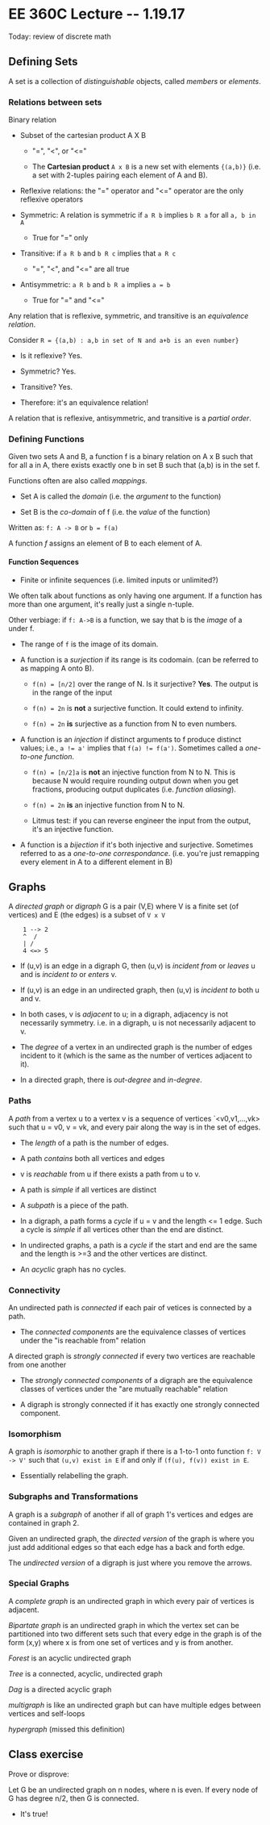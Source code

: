 # EE 360C Lecture -- 1.19.17

Today: review of discrete math

## Defining Sets

A set is a collection of *distinguishable* objects, called *members* or
*elements*.

### Relations between sets

Binary relation

- Subset of the cartesian product A X B

    - "=", "<", or "<="

    - The **Cartesian product** `A x B` is a new set with elements `{(a,b)}`
      (i.e. a set with 2-tuples pairing each element of A and B).

- Reflexive relations: the "=" operator and "<=" operator are the only
  reflexive operators

- Symmetric: A relation is symmetric if `a R b` implies `b R a` for all `a, b
  in A`

    - True for "=" only

- Transitive: if `a R b` and `b R c` implies that `a R c`

    - "=", "<", and "<=" are all true

- Antisymmetric: `a R b` and `b R a` implies `a = b`

    - True for "=" and "<="

Any relation that is reflexive, symmetric, and transitive is an *equivalence
relation*.

Consider `R = {(a,b) : a,b in set of N and a+b is an even number}`

- Is it reflexive? Yes.

- Symmetric? Yes.

- Transitive? Yes.

- Therefore: it's an equivalence relation!

A relation that is reflexive, antisymmetric, and transitive is a *partial
order*.

### Defining Functions

Given two sets A and B, a function f is a binary relation on A x B such that
for all a in A, there exists exactly one b in set B such that (a,b) is in the
set f.

Functions often are also called *mappings*.

- Set A is called the *domain* (i.e. the *argument* to the function)

- Set B is the *co-domain* of f (i.e. the *value* of the function)

Written as: `f: A -> B` or `b = f(a)`

A function *f* assigns an element of B to each element of A.

#### Function Sequences

- Finite or infinite sequences (i.e. limited inputs or unlimited?)

We often talk about functions as only having one argument. If a function has
more than one argument, it's really just a single n-tuple.

Other verbiage: if `f: A->B` is a function, we say that b is the *image* of a
under f.

- The range of `f` is the image of its domain.

- A function is a *surjection* if its range is its codomain. (can be referred
  to as mapping A onto B).

    - `f(n) = [n/2]` over the range of N. Is it surjective? **Yes**. The output
      is in the range of the input

    - `f(n) = 2n` is **not** a surjective function. It could extend to
      infinity.

    - `f(n) = 2n` **is** surjective as a function from N to even numbers.

- A function is an *injection* if distinct arguments to f produce distinct
  values; i.e., `a != a'` implies that `f(a) != f(a')`. Sometimes called a
  *one-to-one function*.

    - `f(n) = [n/2]a` is **not** an injective function from N to N. This is
      because N would require rounding output down when you get fractions,
      producing output duplicates (i.e. *function aliasing*).

    - `f(n) = 2n` **is** an injective function from N to N.

    - Litmus test: if you can reverse engineer the input from the output, it's
      an injective function.

- A function is a *bijection* if it's both injective and surjective. Sometimes
  referred to as a *one-to-one correspondance*. (i.e. you're just remapping
  every element in A to a different element in B)

## Graphs

A *directed graph* or *digraph* G is a pair (V,E) where V is a finite set (of
vertices) and E (the edges) is a subset of `V x V`

```
    1 --> 2
    ^  /
    | /
    4 <=> 5
```

- If (u,v) is an edge in a digraph G, then (u,v) is *incident from* or *leaves* u
  and is *incident to* or *enters* v.

- If (u,v) is an edge in an undirected graph, then (u,v) is *incident to* both u
  and v.

- In both cases, v is *adjacent* to u; in a digraph, adjacency is not necessarily
  symmetry. i.e. in a digraph, u is not necessarily adjacent to v.

- The *degree* of a vertex in an undirected graph is the number of edges
  incident to it (which is the same as the number of vertices adjacent to it).

- In a directed graph, there is *out-degree* and *in-degree*.

### Paths

A *path* from a vertex u to a vertex v is a sequence of vertices
`<v0,v1,...,vk> such that u = v0, v = vk, and every pair along the way is in
the set of edges.

- The *length* of a path is the number of edges.

- A path *contains* both all vertices and edges

- v is *reachable* from u if there exists a path from u to v.

- A path is *simple* if all vertices are distinct

- A *subpath* is a piece of the path.

- In a digraph, a path forms a *cycle* if u = v and the length <= 1
  edge. Such a cycle is *simple* if all vertices other than the end are
  distinct.

- In undirected graphs, a path is a *cycle* if the start and end are the same
  and the length is >=3 and the other vertices are distinct.

- An *acyclic* graph has no cycles.

### Connectivity

An undirected path is *connected* if each pair of vetices is connected by a
path.

- The *connected components* are the equivalence classes of vertices under the
  "is reachable from" relation

A directed graph is *strongly connected* if every two vertices are reachable
from one another

- The *strongly connected components* of a digraph are the equivalence classes
  of vertices under the "are mutually reachable" relation

- A digraph is strongly connected if it has exactly one strongly connected
  component.

### Isomorphism

A graph is *isomorphic* to another graph if there is a 1-to-1 onto function `f:
V -> V'` such that `(u,v) exist in E` if and only if `(f(u), f(v)) exist in E`.

- Essentially relabelling the graph.

### Subgraphs and Transformations

A graph is a *subgraph* of another if all of graph 1's vertices and edges are
contained in graph 2.

Given an undirected graph, the *directed version* of the graph is where you
just add additional edges so that each edge has a back and forth edge.

The *undirected version* of a digraph is just where you remove the arrows.

### Special Graphs

A *complete graph* is an undirected graph in which every pair of vertices is
adjacent.

*Bipartate graph* is an undirected graph in which the vertex set can be
partitioned into two different sets such that every edge in the graph is of the
form (x,y) where x is from one set of vertices and y is from another.

*Forest* is an acyclic undirected graph

*Tree* is a connected, acyclic, undirected graph

*Dag* is a directed acyclic graph

*multigraph* is like an undirected graph but can have multiple edges between
vertices and self-loops

*hypergraph* (missed this definition)

## Class exercise

Prove or disprove:

Let G be an undirected graph on n nodes, where n is even. If every node of G
has degree n/2, then G is connected.

- It's true!
